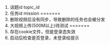 1. 话题id topic_id
2. 任务id mission
=======
1. 删除视频后没有同步，导致删除的任务也会被分发
2. 大视频上传(500M以上)待测试
=======
1.  存在cookie文件，但是登录态失效
2.  启动后检查是否登录，未登录给提示
